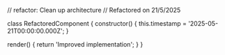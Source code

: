// refactor: Clean up architecture
// Refactored on 21/5/2025

class RefactoredComponent {
  constructor() {
    this.timestamp = '2025-05-21T00:00:00.000Z';
  }

  render() {
    return 'Improved implementation';
  }
}